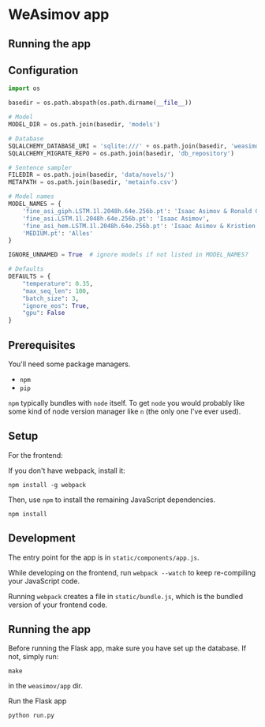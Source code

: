 
# WeAsimov app

## Running the app

## Configuration

``` python
import os

basedir = os.path.abspath(os.path.dirname(__file__))

# Model
MODEL_DIR = os.path.join(basedir, 'models')

# Database
SQLALCHEMY_DATABASE_URI = 'sqlite:///' + os.path.join(basedir, 'weasimov.db') + '?check_same_thread=False'
SQLALCHEMY_MIGRATE_REPO = os.path.join(basedir, 'db_repository')

# Sentence sampler
FILEDIR = os.path.join(basedir, 'data/novels/')
METAPATH = os.path.join(basedir, 'metainfo.csv')

# Model names
MODEL_NAMES = {
    'fine_asi_giph.LSTM.1l.2048h.64e.256b.pt': 'Isaac Asimov & Ronald Giphart',
    'fine_asi.LSTM.1l.2048h.64e.256b.pt': 'Isaac Asimov',
    'fine_asi_hem.LSTM.1l.2048h.64e.256b.pt': 'Isaac Asimov & Kristien Hemmerechts',
    'MEDIUM.pt': 'Alles'
}

IGNORE_UNNAMED = True  # ignore models if not listed in MODEL_NAMES?

# Defaults
DEFAULTS = {
    "temperature": 0.35,
    "max_seq_len": 100,
    "batch_size": 3,
    "ignore_eos": True,
    "gpu": False
}
```

## Prerequisites

You'll need some package managers.

- `npm`
- `pip`

`npm` typically bundles with `node` itself. To get `node` you would probably like some kind of node version manager like `n` (the only one I've ever used).

## Setup

For the frontend:

If you don't have webpack, install it:

```
npm install -g webpack
```

Then, use `npm` to install the remaining JavaScript dependencies.

```
npm install
```

## Development

The entry point for the app is in `static/components/app.js`.

While developing on the frontend, run `webpack --watch` to keep re-compiling your JavaScript code.

Running `webpack` creates a file in `static/bundle.js`, which is the bundled version of your frontend code.

## Running the app

Before running the Flask app, make sure you have set up the database. If not, simply run:

```make```

in the `weasimov/app` dir.

Run the Flask app

```
python run.py
```
